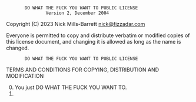            DO WHAT THE FUCK YOU WANT TO PUBLIC LICENSE
                   Version 2, December 2004
 
Copyright (C) 2023 Nick Mills-Barrett <nick@fizzadar.com>

Everyone is permitted to copy and distribute verbatim or modified
copies of this license document, and changing it is allowed as long
as the name is changed.
 
           DO WHAT THE FUCK YOU WANT TO PUBLIC LICENSE
  TERMS AND CONDITIONS FOR COPYING, DISTRIBUTION AND MODIFICATION

 0. You just DO WHAT THE FUCK YOU WANT TO.
 1. 